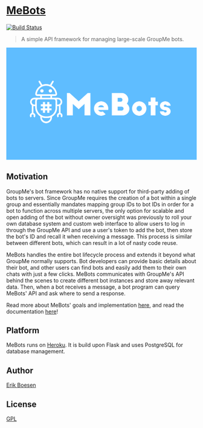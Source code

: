 # [MeBots](http://mebots.co)
[![Build Status](https://travis-ci.org/ErikBoesen/MeBots.svg?branch=master)](https://travis-ci.org/ErikBoesen/MeBots)

> A simple API framework for managing large-scale GroupMe bots.

![Banner](app/static/images/logo/banner.png)

## Motivation
GroupMe's bot framework has no native support for third-party adding of bots to servers. Since GroupMe requires the creation of a bot within a single group and essentially mandates mapping group IDs to bot IDs in order for a bot to function across multiple servers, the only option for scalable and open adding of the bot without owner oversight was previously to roll your own database system and custom web interface to allow users to log in through the GroupMe API and use a user's token to add the bot, then store the bot's ID and recall it when receiving a message. This process is similar between different bots, which can result in a lot of nasty code reuse.

MeBots handles the entire bot lifecycle process and extends it beyond what GroupMe normally supports. Bot developers can provide basic details about their bot, and other users can find bots and easily add them to their own chats with just a few clicks. MeBots communicates with GroupMe's API behind the scenes to create different bot instances and store away relevant data. Then, when a bot receives a message, a bot program can query MeBots' API and ask where to send a response.

Read more about MeBots' goals and implementation [here](http://mebots.co/about), and read the documentation [here](http://mebots.co/documentation)!

## Platform
MeBots runs on [Heroku](https://heroku.com). It is build upon Flask and uses PostgreSQL for database management.

## Author
[Erik Boesen](https://github.com/ErikBoesen)

## License
[GPL](LICENSE)
